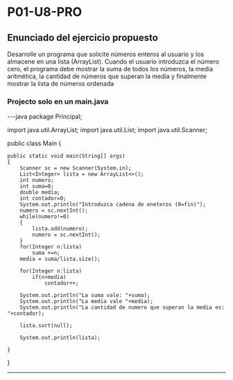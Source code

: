 # P01-U8-PRO
## Enunciado del ejercicio propuesto
Desarrolle un programa que solicite números enteros al usuario y los almacene en una
lista (ArrayList). Cuando el usuario introduzca el número cero, el programa debe
mostrar la suma de todos los números, la media aritmética, la cantidad de números
que superan la media y finalmente mostrar la lista de números ordenada

### Projecto solo en un main.java

---java
package Principal;

import java.util.ArrayList;
import java.util.List;
import java.util.Scanner;

public class Main {

	public static void main(String[] args) 
	{
		Scanner sc = new Scanner(System.in);
		List<Integer> lista = new ArrayList<>(); 
		int numero;
		int suma=0;
		double media;
		int contador=0;
		System.out.println("Introduzca cadena de eneteros (0=fin)");
		numero = sc.nextInt();
		while(numero!=0)
		{
			lista.add(numero);
			numero = sc.nextInt();
		}
		for(Integer n:lista)
			suma +=n;
		media = suma/lista.size();
		
		for(Integer n:lista)
			if(n>media)
				contador++;
		
		System.out.println("La suma vale: "+suma);
		System.out.println("La media vale "+media);
		System.out.println("La cantidad de numero que superan la media es: "+contador);
		
		lista.sort(null);
		
		System.out.println(lista);
		
	}

}

---